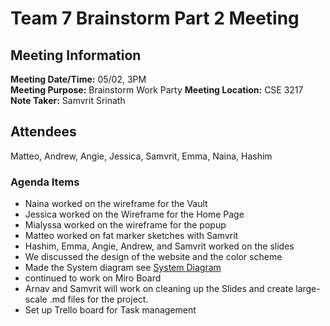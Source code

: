 # Team 7 Brainstorm Part 2 Meeting

## Meeting Information

**Meeting Date/Time:** 05/02, 3PM  
**Meeting Purpose:** Brainstorm Work Party
**Meeting Location:** CSE 3217
**Note Taker:** Samvrit Srinath

## Attendees

Matteo, Andrew, Angie, Jessica, Samvrit, Emma, Naina, Hashim

### Agenda Items

- Naina worked on the wireframe for the Vault
- Jessica worked on the Wireframe for the Home Page
- Mialyssa worked on the wireframe for the popup
- Matteo worked on fat marker sketches with Samvrit
- Hashim, Emma, Angie, Andrew, and Samvrit worked on the slides
- We discussed the design of the website and the color scheme
- Made the System diagram see [System Diagram](../../specs/brainstorm/diagram.drawio.png)
- continued to work on Miro Board
- Arnav and Samvrit will work on cleaning up the Slides and create large-scale .md files for the project.
- Set up Trello board for Task management
